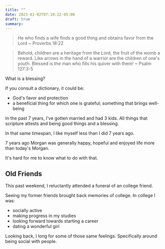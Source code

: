 ```yaml
---
title: ""
date: 2023-01-02T07:18:22-05:00
draft: true
summary:  
---
```


> He who finds a wife finds a good thing and obtains favor from the Lord ~ Proverbs 18:22

> Behold, children are a heritage from the Lord, the fruit of the womb a reward. Like arrows in the hand of a warrior are the children of one's youth. Blessed is the man who fills his quiver with them! ~ Psalm 127:3-5

What is a blessing?

If you consult a dictionary, it could be:

* God's favor and protection
* a beneficial thing for which one is grateful; something that brings well-being

In the past 7 years, I've gotten married and had 3 kids. All things that scripture attests and being good things and a blessing.

In that same timespan, I like myself less than I did 7 years ago.

7 years ago Morgan was generally happy, hopeful and enjoyed life more than today's Morgan.

It's hard for me to know what to do with that.

## Old Friends

This past weekend, I reluctantly attended a funeral of an college friend.

Seeing my former friends brought back memories of college. In college I was:

* socially active
* making progress in my studies
* looking forward towards starting a career
* dating a wonderful girl

Looking back, I long for some of those same feelings. Specifically around being social with people.
